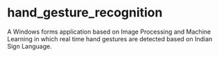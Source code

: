 # hand_gesture_recognition
A Windows forms application based on Image Processing and Machine Learning in which real time hand
gestures are detected based on Indian Sign Language.

